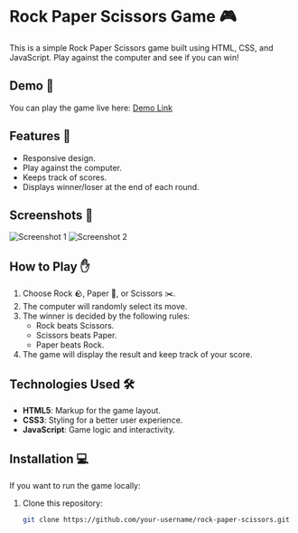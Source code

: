 # Rock Paper Scissors Game 🎮

This is a simple Rock Paper Scissors game built using HTML, CSS, and JavaScript. Play against the computer and see if you can win!

## Demo 🚀

You can play the game live here: [Demo Link](https://atul-2004-dev.github.io/Rock-paper-scissor-game/)

## Features 🌟

- Responsive design.
- Play against the computer.
- Keeps track of scores.
- Displays winner/loser at the end of each round.

## Screenshots 📸

![Screenshot 1](https://github.com/user-attachments/assets/0e579680-fb36-4826-bea2-05318502e16e)
![Screenshot 2](https://github.com/user-attachments/assets/f23679fc-9561-440e-8534-d3e4e985d90a)

## How to Play ✋

1. Choose Rock 🪨, Paper 🧻, or Scissors ✂️.
2. The computer will randomly select its move.
3. The winner is decided by the following rules:
   - Rock beats Scissors.
   - Scissors beats Paper.
   - Paper beats Rock.
4. The game will display the result and keep track of your score.

## Technologies Used 🛠

- **HTML5**: Markup for the game layout.
- **CSS3**: Styling for a better user experience.
- **JavaScript**: Game logic and interactivity.

## Installation 💻

If you want to run the game locally:

1. Clone this repository:

   ```bash
   git clone https://github.com/your-username/rock-paper-scissors.git
